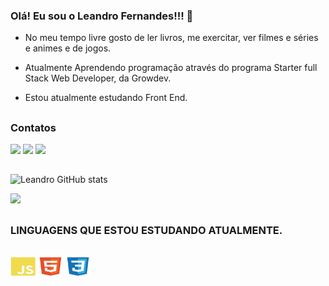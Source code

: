 ### Olá! Eu sou o Leandro Fernandes!!! 👋

* No meu tempo livre gosto de ler livros, me exercitar, ver filmes e séries e animes e de jogos.

* Atualmente Aprendendo programação através do programa Starter full Stack Web Developer, da Growdev.

* Estou atualmente estudando Front End.

##

### Contatos

<div>
 <a href = "mailto:lf1938833@gmail.com"><img src="https://img.shields.io/badge/Gmail-D14836?style=for-the-badge&logo=gmail&logoColor=white" target="_blank"></a>
<a href="https://www.linkedin.com/in/leandro-fernandes-nascimento-ba990a246/" target="_blank"><img src="https://img.shields.io/badge/-LinkedIn-%230077B5?style=for-the-badge&logo=linkedin&logoColor=white" target="_blank"></a> 
<a href = "https://wa.me/5534998848603"><img src="https://img.shields.io/badge/WhatsApp-25D366?style=for-the-badge&logo=whatsapp&logoColor=white" target="_blank"></a>
</div>

##
<div>

![Leandro GitHub stats](https://github-readme-stats.vercel.app/api?username=leandrofn3&show_icons=true&theme=dark)

<img height="180em" src="https://github-readme-stats.vercel.app/api/top-langs/?username=leandrofn3&layout=compact&langs_count=7&theme=dark"/>

</div>

##

### LINGUAGENS QUE ESTOU ESTUDANDO ATUALMENTE.

<div style="display: inline_block"><br>
  <img align="center" alt="icon-Js" height="30" width="40" src="https://raw.githubusercontent.com/devicons/devicon/master/icons/javascript/javascript-plain.svg">
 <img align="center" alt="icon-HTML" height="30" width="40" src="https://raw.githubusercontent.com/devicons/devicon/master/icons/html5/html5-original.svg">
  <img align="center" alt="icon-CSS" height="30" width="40" src="https://raw.githubusercontent.com/devicons/devicon/master/icons/css3/css3-original.svg">
</div>
